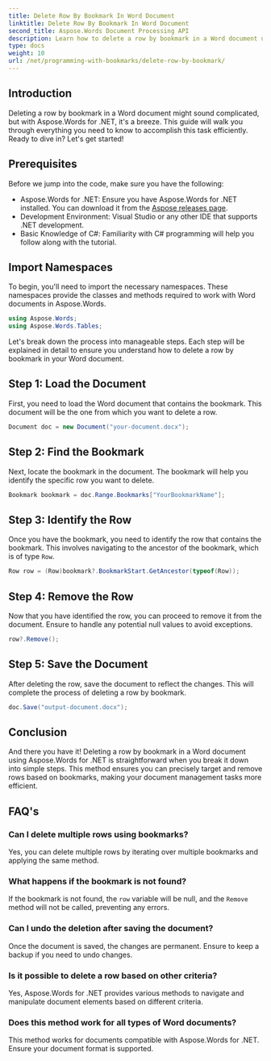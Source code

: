 ```yaml
---
title: Delete Row By Bookmark In Word Document
linktitle: Delete Row By Bookmark In Word Document
second_title: Aspose.Words Document Processing API
description: Learn how to delete a row by bookmark in a Word document using Aspose.Words for .NET. Follow our step-by-step guide for efficient document management.
type: docs
weight: 10
url: /net/programming-with-bookmarks/delete-row-by-bookmark/
---
```

## Introduction

Deleting a row by bookmark in a Word document might sound complicated, but with Aspose.Words for .NET, it's a breeze. This guide will walk you through everything you need to know to accomplish this task efficiently. Ready to dive in? Let's get started!

## Prerequisites

Before we jump into the code, make sure you have the following:

- Aspose.Words for .NET: Ensure you have Aspose.Words for .NET installed. You can download it from the [Aspose releases page](https://releases.aspose.com/words/net/).
- Development Environment: Visual Studio or any other IDE that supports .NET development.
- Basic Knowledge of C#: Familiarity with C# programming will help you follow along with the tutorial.

## Import Namespaces

To begin, you'll need to import the necessary namespaces. These namespaces provide the classes and methods required to work with Word documents in Aspose.Words.

```csharp
using Aspose.Words;
using Aspose.Words.Tables;
```

Let's break down the process into manageable steps. Each step will be explained in detail to ensure you understand how to delete a row by bookmark in your Word document.

## Step 1: Load the Document

First, you need to load the Word document that contains the bookmark. This document will be the one from which you want to delete a row.

```csharp
Document doc = new Document("your-document.docx");
```

## Step 2: Find the Bookmark

Next, locate the bookmark in the document. The bookmark will help you identify the specific row you want to delete.

```csharp
Bookmark bookmark = doc.Range.Bookmarks["YourBookmarkName"];
```

## Step 3: Identify the Row

Once you have the bookmark, you need to identify the row that contains the bookmark. This involves navigating to the ancestor of the bookmark, which is of type `Row`.

```csharp
Row row = (Row)bookmark?.BookmarkStart.GetAncestor(typeof(Row));
```

## Step 4: Remove the Row

Now that you have identified the row, you can proceed to remove it from the document. Ensure to handle any potential null values to avoid exceptions.

```csharp
row?.Remove();
```

## Step 5: Save the Document

After deleting the row, save the document to reflect the changes. This will complete the process of deleting a row by bookmark.

```csharp
doc.Save("output-document.docx");
```

## Conclusion

And there you have it! Deleting a row by bookmark in a Word document using Aspose.Words for .NET is straightforward when you break it down into simple steps. This method ensures you can precisely target and remove rows based on bookmarks, making your document management tasks more efficient.

## FAQ's

### Can I delete multiple rows using bookmarks?
Yes, you can delete multiple rows by iterating over multiple bookmarks and applying the same method.

### What happens if the bookmark is not found?
If the bookmark is not found, the `row` variable will be null, and the `Remove` method will not be called, preventing any errors.

### Can I undo the deletion after saving the document?
Once the document is saved, the changes are permanent. Ensure to keep a backup if you need to undo changes.

### Is it possible to delete a row based on other criteria?
Yes, Aspose.Words for .NET provides various methods to navigate and manipulate document elements based on different criteria.

### Does this method work for all types of Word documents?
This method works for documents compatible with Aspose.Words for .NET. Ensure your document format is supported.

